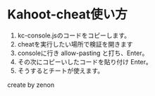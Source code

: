 # Kahoot-cheat使い方
1. kc-console.jsのコードをコピーします。
2. cheatを実行したい場所で検証を開きます
3. consoleに行き allow-pasting と打ち、Enter。
4. その次にコピーいしたコードを貼り付け Enter。
5. そうするとチートが使えます。

create by zenon
